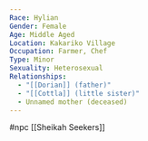 ```yaml
---
Race: Hylian
Gender: Female
Age: Middle Aged
Location: Kakariko Village
Occupation: Farmer, Chef
Type: Minor
Sexuality: Heterosexual
Relationships:
  - "[[Dorian]] (father)"
  - "[[Cottla]] (little sister)"
  - Unnamed mother (deceased)
---
```

#npc [[Sheikah Seekers]]

